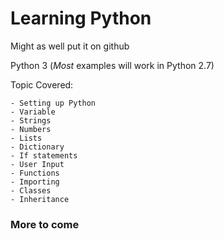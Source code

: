 # Learning Python

Might as well put it on github

Python 3 (*Most* examples will work in Python 2.7)

Topic Covered:

	- Setting up Python
	- Variable
	- Strings
	- Numbers
	- Lists
	- Dictionary
	- If statements
	- User Input
	- Functions
	- Importing
	- Classes
	- Inheritance

### More to come
